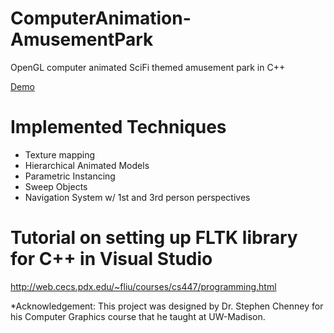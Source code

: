 # ComputerAnimation-AmusementPark
OpenGL computer animated SciFi themed amusement park in C++

[Demo](https://github.com/mpc6/mpc6.github.io/blob/master/FutureWorld_AmusementPark-video.mp4)

# Implemented Techniques
- Texture mapping
- Hierarchical Animated Models
- Parametric Instancing
- Sweep Objects
- Navigation System w/ 1st and 3rd person perspectives

# Tutorial on setting up FLTK library for C++ in Visual Studio
http://web.cecs.pdx.edu/~fliu/courses/cs447/programming.html

*Acknowledgement: This project was designed by Dr. Stephen Chenney for his Computer Graphics course that he taught at UW-Madison.
